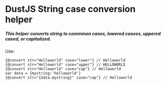 # DustJS String case conversion helper
##### This helper converts string to commmon cases, lowered casees, uppered cased, or capitalized.
Use:
```
{@convert str="Helloworld" case="lower"} // Helloworld
{@convert str="Helloworld" case="upper"} // HELLOWORLD
{@convert str="Helloworld" case="cap"} // Helloworld
var data = {mystring:'helloworld'}
{@convert str="{data.mystring}" case="cap"} // Helloworld
```
